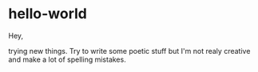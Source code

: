 # hello-world

Hey,

trying new things. Try to write some poetic stuff but I'm not realy creative and make a lot of spelling mistakes.
